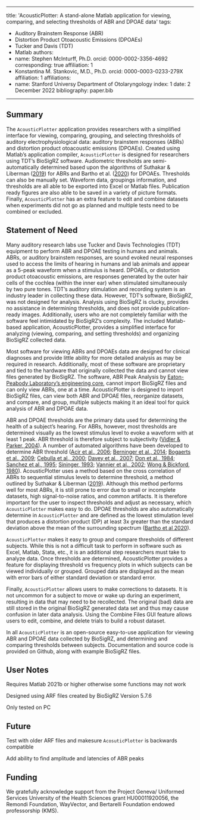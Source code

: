 
---
title: 'AcousticPlotter: A stand-alone Matlab application for viewing, comparing, and selecting thresholds of ABR and DPOAE data'
tags:
  - Auditory Brainstem Response (ABR)
  - Distortion Product Otoacoustic Emissions (DPOAEs)
  - Tucker and Davis (TDT)
  - Matlab
authors:
  - name: Stephen McInturff, Ph.D.
    orcid: 0000-0002-3356-4692
    corresponding: true
    affiliation: 1  
  - Konstantina M. Stankovic, M.D., Ph.D. 
    orcid: 0000-0003-0233-279X
    affiliation: 1
affiliations:
  - name: Stanford Universy Department of Otolaryngology
    index: 1
date: 2 December 2022
bibliography: paper.bib
---


## Summary

The `AcousticPlotter` application provides researchers with a simplified interface for viewing, comparing, grouping, and selecting thresholds of auditory electrophysiological data: auditory brainstem responses (ABRs) and distortion product otoacoustic emissions (DPOAEs). Created using Matlab’s application compiler, `AcousticPlotter` is designed for researchers using TDT’s BioSigRZ software. Audiometric thresholds are semi-automatically determined based upon the algorithms of Suthakar & Liberman ([2019](https://doi.org/10.1016/j.heares.2019.107782)) for ABRs and Bartho et al. ([2020](https://github.com/CDTbot/CDTbot)) for DPOAEs. Thresholds can also be manually set. Waveform data, groupings information, and thresholds are all able to be exported into Excel or Matlab files. Publication ready figures are also able to be saved in a variety of picture formats. Finally, `AcousticPlotter` has an extra feature to edit and combine datasets when experiments did not go as planned and multiple tests need to be combined or excluded. 

## Statement of Need

Many auditory research labs use Tucker and Davis Technologies (TDT) equipment to perform ABR and DPOAE testing in humans and animals. ABRs, or auditory brainstem responses, are sound evoked neural responses used to access the limits of hearing in humans and lab animals and appear as a 5-peak waveform when a stimulus is heard. DPOAEs, or distortion product otoacoustic emissions, are responses generated by the outer hair cells of the cochlea (within the inner ear) when stimulated simultaneously by two pure tones. TDT’s auditory stimulation and recording system is an industry leader in collecting these data. However, TDT’s software, BioSigRZ, was not designed for analysis. Analysis using BioSigRZ is clucky, provides no assistance in determining thresholds, and does not provide publication-ready images. Additionally, users who are not completely familiar with the software feel intimidated by BioSigRZ’s complexity. The included Matlab-based application, AcousticPlotter, provides a simplified interface for analyzing (viewing, comparing, and setting thresholds) and organizing BioSigRZ collected data.

Most software for viewing ABRs and DPOAEs data are designed for clinical diagnoses and provide little ability for more detailed analysis as may be required in research. Additionally, most of these software are proprietary and tied to the hardware that originally collected the data and cannot view files generated by BioSigRZ. The software, ABR Peak Analysis by [Eaton-Peabody Laboratory’s engineering core](https://www.masseyeandear.org/research/otolaryngology/eaton-peabody-laboratories/engineering-core), cannot import BioSigRZ files and can only view ABRs, one at a time. AcousticPlotter is designed to import BioSigRZ files, can view both ABR and DPOAE files, reorganize datasets, and compare, and group, multiple subjects making it an ideal tool for quick analysis of ABR and DPOAE data.
    
ABR and DPOAE thresholds are the primary data used for determining the health of a subject’s hearing. For ABRs, however, most thresholds are determined visually as the lowest stimulus level to evoke a waveform with at least 1 peak. ABR threshold is therefore subject to subjectivity 
([Vidler & Parker, 2004](https://pubmed.ncbi.nlm.nih.gov/15515641/)). A number of automated algorithms have been developed to determine ABR threshold 
([Acir et al., 2006](https://doi.org/10.1016/j.engappai.2005.08.004); 
[Berninger et al., 2014](https://pubmed.ncbi.nlm.nih.gov/24557002/); 
[Bogaerts et al., 2009](https://pubmed.ncbi.nlm.nih.gov/19706195/); 
[Cebulla et al., 2000](https://pubmed.ncbi.nlm.nih.gov/10718676/); 
[Davey et al., 2007](https://pubmed.ncbi.nlm.nih.gov/16930965/); 
[Don et al., 1984](https://pubmed.ncbi.nlm.nih.gov/6523040/); 
[Sanchez et al., 1995](https://pubmed.ncbi.nlm.nih.gov/7490163/); 
[Sininger, 1993](https://pubmed.ncbi.nlm.nih.gov/8444334/); 
[Vannier et al., 2002](https://pubmed.ncbi.nlm.nih.gov/12069764/); 
[Wong & Bickford, 1980](https://pubmed.ncbi.nlm.nih.gov/6159189/)). 
AcousticPlotter uses a method based on the cross correlation of ABRs to sequential stimulus levels to determine threshold, a method outlined by Suthakar & Liberman ([2019](https://doi.org/10.1016/j.heares.2019.107782)). Although this method performs well for most ABRs, it is still prone to error due to small or incomplete datasets, high signal-to-noise ratios, and common artifacts. It is therefore important for the user to inspect thresholds and adjust as necessary, which `AcousticPlotter` makes easy to do. DPOAE thresholds are also automatically determine in `AcousticPlotter` and are defined as the lowest stimulation level that produces a distortion product (DP) at least 3x greater than the standard deviation above the mean of the surrounding spectrum ([Bartho et al 2020](https://github.com/CDTbot/CDTbot)). 
    
`AcousticPlotter` makes it easy to group and compare thresholds of different subjects. While this is not a difficult task to perform in software such as Excel, Matlab, Stata, etc., it is an additional step researchers must take to analyze data. Once thresholds are determined, AcousticPlotter provides a feature for displaying threshold vs frequency plots in which subjects can be viewed individually or grouped. Grouped data are displayed as the mean with error bars of either standard deviation or standard error.
	
Finally, `AcousticPlotter` allows users to make corrections to datasets. It is not uncommon for a subject to move or wake up during an experiment, resulting in data that may need to be recollected. The original (bad) data are still stored in the original BioSigRZ generated data set and thus may cause confusion in later data analysis. Using the Combine Files GUI feature allows users to edit, combine, and delete trials to build a robust dataset.
    
In all `AcousticPlotter` is an open-source easy-to-use application for viewing ABR and DPOAE data collected by BioSigRZ, and determining and comparing thresholds between subjects. Documentation and source code is provided on Github, along with example BioSigRZ files. 


## User Notes

Requires Matlab 2021b or higher otherwise some functions may not work

Designed using ARF files created by BioSigRZ Version 5.7.6

Only tested on PC

## Future

Test with older ARF files and makesure `AcosuticPlotter` is backwards compatible

Add ability to find amplitude and latencies of ABR peaks

## Funding

We gratefully acknowledge support from the Project Geneva/ Uniformed Services University of the Health Sciences grant HU00011920056, the Remondi Foundation, WayVector, and Bertarelli Foundation endowed professorship (KMS).
